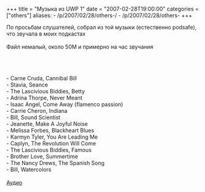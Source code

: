 +++
title = "Музыка из UWP 1"
date = "2007-02-28T19:00:00"
categories = ["others"]
aliases:
    - /p/2007/02/28/others-/
    - /p/2007/02/28/others-
+++


По просьбам слушателей, собрал из той музыки (естественно podsafe), что звучала в моих подкастах<br /><br />Файл немалый, около 50М и примерно на час звучания
<!--more-->
<br /><br /><br />- Carne Cruda, Cannibal Bill<br />- Stavia, Seance<br />- The Lascivious Biddies, Betty<br />- Adrina Thorpe, Never Meant<br />- Isaac Angel, Come Away (flamenco passion)<br />- Carrie Cheron, Indiana<br />- Bill, Sound Scientist<br />- Jeanette, Make A Joyful Noise<br />- Melissa Forbes, Blackheart Blues<br />- Karmyn Tyler, You Are Leading Me<br />- Caplyn, The Revolution Will Come<br />- Тhe Lascivious Biddies, Famous<br />- Brother Love, Summertime<br />- The Nancy Drews, The Spanish Song<br />- Bill, Watercolors<br /><br /><a href="http://archive.rucast.net/uwp/media/ext_music1.mp3">Аудио</a>